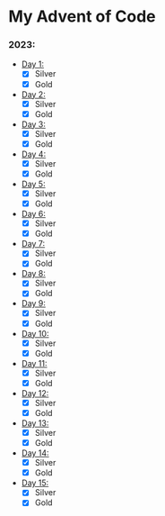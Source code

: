 # My Advent of Code

### 2023:
- [Day 1:](2023/day1/src/main.rs)
    - [x] Silver
    - [x] Gold
- [Day 2:](2023/day2/src/main.rs)
    - [x] Silver
    - [x] Gold
- [Day 3:](2023/day3/src/main.rs)
    - [x] Silver
    - [x] Gold
- [Day 4:](2023/day4/src/main.rs)
    - [x] Silver
    - [x] Gold
- [Day 5:](2023/day5/src/main.rs)
    - [x] Silver
    - [x] Gold
- [Day 6:](2023/day6/src/main.rs)
    - [x] Silver
    - [x] Gold
- [Day 7:](2023/day7/src/main.rs)
    - [x] Silver
    - [x] Gold
- [Day 8:](2023/day8/src/main.rs)
    - [x] Silver
    - [x] Gold
- [Day 9:](2023/day9/src/main.rs)
    - [x] Silver
    - [x] Gold
- [Day 10:](2023/day10/src/main.rs)
    - [x] Silver
    - [x] Gold
- [Day 11:](2023/day11/src/main.rs)
    - [x] Silver
    - [x] Gold
- [Day 12:](2023/day12/src/main.rs)
    - [x] Silver
    - [x] Gold
- [Day 13:](2023/day13/src/main.rs)
    - [x] Silver
    - [x] Gold
- [Day 14:](2023/day14/src/main.rs)
    - [x] Silver
    - [x] Gold
- [Day 15:](2023/day15/src/main.rs)
    - [x] Silver
    - [x] Gold
